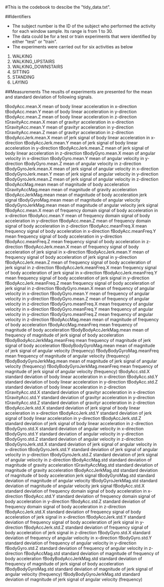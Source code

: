 
#This is the codebook to descibe the "tidy_data.txt".


##Identifiers

* The subject number is the ID of the subject who performed the activity for each window sample. Its range is from 1 to 30.
* The data could be for a test or train experiments that were identified by either "test" or "train".
* The experiments were carried out for six activities as below

1. WALKING
2. WALKING_UPSTAIRS
3. WALKING_DOWNSTAIRS
4. SITTING
5. STANDING
6. LAYING


##Measurements
The reuslts of experiments are presented for the mean and standard deviation of following signals.

tBodyAcc.mean.X
	mean of body linear acceleration in x-direction
tBodyAcc.mean.Y
	mean of body linear acceleration in y-direction
tBodyAcc.mean.Z
	mean of body linear acceleration in z-direction
tGravityAcc.mean.X
	mean of gravityr acceleration in x-direction
tGravityAcc.mean.Y
	mean of gravityr acceleration in y-direction
tGravityAcc.mean.Z
	mean of gravityr acceleration in z-direction
tBodyAccJerk.mean.X 
	mean of jerk signal of body linear acceleration in x-direction
tBodyAccJerk.mean.Y
	mean of jerk signal of body linear acceleration in y-direction
tBodyAccJerk.mean.Z
	mean of jerk signal of body linear acceleration in z-direction
tBodyGyro.mean.X
	mean of angular velocity in x-direction
tBodyGyro.mean.Y
	mean of angular velocity in y-direction
tBodyGyro.mean.Z
	mean of angular velocity in z-direction
tBodyGyroJerk.mean.X
	mean of jerk signal of angular velocity in x-direction
tBodyGyroJerk.mean.Y
	mean of jerk signal of angular velocity in y-direction
tBodyGyroJerk.mean.Z
	mean of jerk signal of angular velocity in z-direction
tBodyAccMag.mean
	mean of magnitude of body acceleration
tGravityAccMag.mean
	mean of magnitude of gravity acceleration
tBodyAccJerkMag.mean
	mean of magnitude of body acceleration jerk signal
tBodyGyroMag.mean
	mean of magnitude of angular velocity
tBodyGyroJerkMag.mean
	mean of magnitude of angular velocity jerk signal
fBodyAcc.mean.X
	mean of frequency domain signal of body acceleration in x-direction
fBodyAcc.mean.Y
	mean of frequency domain signal of body acceleration in y-direction
fBodyAcc.mean.Z
	mean of frequency domain signal of body acceleration in z-direction
fBodyAcc.meanFreq.X
	mean frequency signal of body acceleration in x-direction
fBodyAcc.meanFreq.Y
	mean frequency signal of body acceleration in y-direction
fBodyAcc.meanFreq.Z
	mean frequency signal of body acceleration in z-direction
fBodyAccJerk.mean.X
	mean of frequency signal of body acceleration of jerk signal in x-direction
fBodyAccJerk.mean.Y
	mean of frequency signal of body acceleration of jerk signal in y-direction
fBodyAccJerk.mean.Z
	mean of frequency signal of body acceleration of jerk signal in z-direction
fBodyAccJerk.meanFreq.X
	mean frequency signal of body acceleration of jerk signal in x-direction
fBodyAccJerk.meanFreq.Y
	mean frequency signal of body acceleration of jerk signal in y-direction
fBodyAccJerk.meanFreq.Z
	mean frequency signal of body acceleration of jerk signal in z-direction
fBodyGyro.mean.X
	mean of frequency of angular velocity in x-direction
fBodyGyro.mean.Y
	mean of frequency of angular velocity in y-direction
fBodyGyro.mean.Z
	mean of frequency of angular velocity in z-direction
fBodyGyro.meanFreq.X
	mean frequency of angular velocity in x-direction
fBodyGyro.meanFreq.Y
	mean frequency of angular velocity in y-direction
fBodyGyro.meanFreq.Z
	mean frequency of angular velocity in z-direction
fBodyAccMag.mean
	mean of magnitude of frequency of body acceleration
fBodyAccMag.meanFreq
	mean frequency of magnitude of body acceleration
fBodyBodyAccJerkMag.mean
	mean of frequency of magnitude of jerk signal of body acceleration
fBodyBodyAccJerkMag.meanFreq
	mean frequency of magnitude of jerk signal of body acceleration
fBodyBodyGyroMag.mean
	mean of magnitude of jerk signal of angular velocity (frequency)
fBodyBodyGyroMag.meanFreq
	mean frequency of magnitude of angular velocity (frequency)
fBodyBodyGyroJerkMag.mean
	mean of magnitude of jerk signal of angular velocity (frequency)
fBodyBodyGyroJerkMag.meanFreq
	mean frequency of magnitude of jerk signal of angular velocity (frequency)
tBodyAcc.std.X
	standard deviation of body linear acceleration in x-direction
tBodyAcc.std.Y
	standard deviation of body linear acceleration in y-direction
tBodyAcc.std.Z
	standard deviation of body linear acceleration in z-direction
tGravityAcc.std.X
	standard deviation of gravityr acceleration in x-direction
tGravityAcc.std.Y
	standard deviation of gravityr acceleration in y-direction
tGravityAcc.std.Z
	standard deviation of gravityr acceleration in z-direction
tBodyAccJerk.std.X
	standard deviation of jerk signal of body linear acceleration in x-direction
tBodyAccJerk.std.Y
	standard deviation of jerk signal of body linear acceleration in y-direction
tBodyAccJerk.std.Z
	standard deviation of jerk signal of body linear acceleration in z-direction
tBodyGyro.std.X
	standard deviation of angular velocity in x-direction
tBodyGyro.std.Y
	standard deviation of angular velocity in y-direction
tBodyGyro.std.Z
	standard deviation of angular velocity in z-direction
tBodyGyroJerk.std.X
	standard deviation of jerk signal of angular velocity in x-direction
tBodyGyroJerk.std.Y
	standard deviation of jerk signal of angular velocity in y-direction
tBodyGyroJerk.std.Z
	standard deviation of jerk signal of angular velocity in z-direction
tBodyAccMag.std
	standard deviation of magnitude of gravity acceleration
tGravityAccMag.std
	standard deviation of magnitude of gravity acceleration
tBodyAccJerkMag.std
	standard deviation of magnitude of body acceleration jerk signal
tBodyGyroMag.std
	standard deviation of magnitude of angular velocity
tBodyGyroJerkMag.std
	standard deviation of magnitude of angular velocity jerk signal
fBodyAcc.std.X
	standard deviation of frequency domain signal of body acceleration in x-direction
fBodyAcc.std.Y
	standard deviation of frequency domain signal of body acceleration in y-direction
fBodyAcc.std.Z
	standard deviation of frequency domain signal of body acceleration in z-direction
fBodyAccJerk.std.X
	standard deviation of frequency signal of body acceleration of jerk signal in x-direction
fBodyAccJerk.std.Y
	standard deviation of frequency signal of body acceleration of jerk signal in y-direction
fBodyAccJerk.std.Z
	standard deviation of frequency signal of body acceleration of jerk signal in z-direction
fBodyGyro.std.X
	standard deviation of frequency of angular velocity in x-direction
fBodyGyro.std.Y
	standard deviation of frequency of angular velocity in y-direction
fBodyGyro.std.Z
	standard deviation of frequency of angular velocity in z-direction
fBodyAccMag.std
	standard deviation of magnitude of frequency of body acceleration
fBodyBodyAccJerkMag.std
	standard deviation of frequency of magnitude of jerk signal of body acceleration
fBodyBodyGyroMag.std
	standard deviation of magnitude of jerk signal of angular velocity (frequency)
fBodyBodyGyroJerkMag.std
	standard deviation of magnitude of jerk signal of angular velocity (frequency)